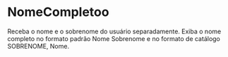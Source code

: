 # NomeCompletoo
Receba o nome e o sobrenome do usuário separadamente. Exiba o nome completo no formato padrão Nome Sobrenome e no formato de catálogo SOBRENOME, Nome.
